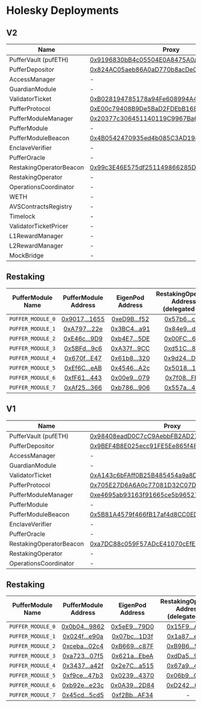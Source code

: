 # Holesky Deployments

## V2

| Name                          | Proxy | Implementation | Commit hash |
| ----------------------------- | ----- | -------------- |-------------|
| PufferVault (pufETH)          | [0x9196830bB4c05504E0A8475A0aD566AceEB6BeC9](https://holesky.etherscan.io/address/0x9196830bB4c05504E0A8475A0aD566AceEB6BeC9) | [0xa1b887d28465bf24c82ef827f3e0592901513eb8](https://holesky.etherscan.io/address/0xa1b887d28465bf24c82ef827f3e0592901513eb8) | |
| PufferDepositor               | [0x824AC05aeb86A0aD770b8acDe0906d2d4a6c4A8c](https://holesky.etherscan.io/address/0x824AC05aeb86A0aD770b8acDe0906d2d4a6c4A8c) | [0x4cd90cb0cc17483162a3f25c60af198342e51414](https://holesky.etherscan.io/address/0x4cd90cb0cc17483162a3f25c60af198342e51414) | |
| AccessManager                 | - | [0x180a345906e42293dcAd5CCD9b0e1DB26aE0274e](https://holesky.etherscan.io/address/0x180a345906e42293dcAd5CCD9b0e1DB26aE0274e) | |
| GuardianModule                | - | [0x0910310130d1c062def8b807528bdac80203bc66](https://holesky.etherscan.io/address/0x0910310130d1c062def8b807528bdac80203bc66) | |
| ValidatorTicket               | [0xB028194785178a94Fe608994A4d5AD84c285A640](https://holesky.etherscan.io/address/0xB028194785178a94Fe608994A4d5AD84c285A640) | [0x55a5e647076bd7842c390e78b8925ec42ffe609c](https://holesky.etherscan.io/address/0x55a5e647076bd7842c390e78b8925ec42ffe609c) | |
| PufferProtocol                | [0xE00c79408B9De5BaD2FDEbB1688997a68eC988CD](https://holesky.etherscan.io/address/0xE00c79408B9De5BaD2FDEbB1688997a68eC988CD) | [0xc798C3462fc090d4444a3a7e1F08F4c0b8b7a59F](https://holesky.etherscan.io/address/0xc798C3462fc090d4444a3a7e1F08F4c0b8b7a59F) | |
| PufferModuleManager           | [0x20377c306451140119C9967Ba6D0158a05b4eD07](https://holesky.etherscan.io/address/0x20377c306451140119C9967Ba6D0158a05b4eD07) | [0xb1aa2b0096e116e8f09006b2578342ca6958303c](https://holesky.etherscan.io/address/0xb1aa2b0096e116e8f09006b2578342ca6958303c) | bf609cebd5cf8accc0e84e44f5ca3ffa961a16ab |
| PufferModule                  | - | [0xc5850caD2AC2d9B2D3e503A0B8CA011752D6525F](https://holesky.etherscan.io/address/0xc5850caD2AC2d9B2D3e503A0B8CA011752D6525F) | bf609cebd5cf8accc0e84e44f5ca3ffa961a16ab |
| PufferModuleBeacon            | [0x4B0542470935ed4b085C3AD1983E85f5623ABf89](https://holesky.etherscan.io/address/0x4B0542470935ed4b085C3AD1983E85f5623ABf89) | - | |
| EnclaveVerifier               | - | [0xf97dc4d0e86ddfbf44da63d25d62b9a55e5eb330](https://holesky.etherscan.io/address/0xf97dc4d0e86ddfbf44da63d25d62b9a55e5eb330) | |
| PufferOracle                  | - | [0x8e043ed3f06720615685d4978770cd5c8fe90fe3](https://holesky.etherscan.io/address/0x8e043ed3f06720615685d4978770cd5c8fe90fe3) | |
| RestakingOperatorBeacon       | [0x99c3E46E575df251149866285DdA7DAEba875B71](https://holesky.etherscan.io/address/0x99c3E46E575df251149866285DdA7DAEba875B71) | - | |
| RestakingOperator             | - | [0xae5d833e224a189d95aa623a381ba42ef7373434](https://holesky.etherscan.io/address/0xae5d833e224a189d95aa623a381ba42ef7373434) | 29f8bb6f85f89a5b000c563313e55b0c10becb48 |
| OperationsCoordinator             | - | [0xe66de68c1c8966f3c6aeb30ef88ba97a8181d081](https://holesky.etherscan.io/address/0xe66de68c1c8966f3c6aeb30ef88ba97a8181d081) | |
| WETH             | - | [0x35B1167b4D37931540F4e5189004d1756d1381B0](https://holesky.etherscan.io/address/0x35B1167b4D37931540F4e5189004d1756d1381B0) | |
| AVSContractsRegistry             | - | [0x09be86b01c1e32dca2ebdedb01cd5a3f798b80c5](https://holesky.etherscan.io/address/0x09be86b01c1e32dca2ebdedb01cd5a3f798b80c5) | |
| Timelock             | - | [0x829af0b3d099a12f0ae1b806f466ef771e2c07f8](https://holesky.etherscan.io/address/0x829af0b3d099a12f0ae1b806f466ef771e2c07f8) | |
| ValidatorTicketPricer         | - | [0x12A21C839f63ea106f9614014B269Cc662C46c06](https://holesky.etherscan.io/address/0x12A21C839f63ea106f9614014B269Cc662C46c06) | |
| L1RewardManager         | - | [0x10f970bcb84B82B82a65eBCbF45F26dD26D69F12](https://holesky.etherscan.io/address/0x10f970bcb84B82B82a65eBCbF45F26dD26D69F12) | 5525284bc0aee5c2e35252d5da8e152eff10fbbd |
| L2RewardManager         | - | [0x58C046794f69A8830b0BE737022a45b4acd01dE5](https://holesky.etherscan.io/address/0x58C046794f69A8830b0BE737022a45b4acd01dE5) | 5525284bc0aee5c2e35252d5da8e152eff10fbbd |
| MockBridge         | - | [0x20598a049Be1ECFF7689cd300a2B2ce36B87B9A9](https://holesky.etherscan.io/address/0x20598a049Be1ECFF7689cd300a2B2ce36B87B9A9) | 5525284bc0aee5c2e35252d5da8e152eff10fbbd |


## Restaking
| PufferModule Name | PufferModule Address | EigenPod Address | RestakingOperator Address <br/>(delegated to) |
| :-------------------------------: | :------: | :----------------: | :--------------------------------: |
| `PUFFER_MODULE_0` | [0x9017...1655](https://holesky.etherscan.io/address/0x9017a172578458E1204691D6E1dB92ca61381655) | [0xeD9B...f52](https://holesky.etherscan.io/address/0xeD9B08B8958B89E7A9008CAc0937E46F73Bf8f52) | [0x57b6...c99](https://holesky.etherscan.io/address/0x57b6FdEF3A23B81547df68F44e5524b987755c99) |
| `PUFFER_MODULE_1` | [0xA797...22e](https://holesky.etherscan.io/address/0xA797683Bbe24c2BDe0099db88109860e58C3222e) | [0x3BC4...a91](https://holesky.etherscan.io/address/0x3BC485C671B2ceb000F3FbBb4d265087C9019a91) | [0x84e9...dc8](https://holesky.etherscan.io/address/0x84e9e543eF0e44Fd53e41B36afDC8267ec887dc8) |
| `PUFFER_MODULE_2` | [0xE46c...9D9](https://holesky.etherscan.io/address/0xE46c792230e2F548d0e48e1A78B59265A53949D9) | [0xb4E7...5DE](https://holesky.etherscan.io/address/0xb4E7f9e37E7F393A61A696c8536B8BD5f12835DE) | [0x00FC...6F2](https://holesky.etherscan.io/address/0x00FC6cAA942BF29d43739Cd949E2eddcf6E8d6F2) |
| `PUFFER_MODULE_3` | [0x5BFd...9c6](https://holesky.etherscan.io/address/0x5BFd22af18F65f1747643be371bFfb32Ce9089c6) | [0xA37f...9CC](https://holesky.etherscan.io/address/0xA37fF697eD5940C06789a3E8399a737FdD3E79CC) | [0xd51C...859](https://holesky.etherscan.io/address/0xd51C6A2702d14e48389bC843279502E8E69F5859) |
| `PUFFER_MODULE_4` | [0x670f...E47](https://holesky.etherscan.io/address/0x670f81009B096EB761116ddc27586AD56a4a9E47) | [0x61b8...320](https://holesky.etherscan.io/address/0x61b8797A03f3fF835aA4Ed8d7b6539255A867320) | [0x9d24...D0A](https://holesky.etherscan.io/address/0x9d24feA37ABC3481dd6C1a3DaBA55Bb8f1CB3D0A) |
| `PUFFER_MODULE_5` | [0xEf6C...eAB](https://holesky.etherscan.io/address/0xEf6C37C1129cA9c5970805b170889D9A13594eAB) | [0x4546...A2c](https://holesky.etherscan.io/address/0x4546D2b43cFf3fA79A0305744F00D2fb4b3F0A2c) | [0x5018...12a](https://holesky.etherscan.io/address/0x501808A186CC1edc95C9F5722db76B4470e0B12a) |
| `PUFFER_MODULE_6` | [0xfF61...443](https://holesky.etherscan.io/address/0xfF617f7c9DFEdeeA17ee92C53451f3073A7ba443) | [0x00e9...079](https://holesky.etherscan.io/address/0x00e9aD877ECF90B25826fdE33ae0283B80dbE079) | [0x7f08...FB1](https://holesky.etherscan.io/address/0x7f08C09553DB44c826a323197612E6f8693F7FB1) |
| `PUFFER_MODULE_7` | [0xAf25...366](https://holesky.etherscan.io/address/0xAf25B9bF1C6fecf22bDB86B16db2296bfEc0E366) | [0xb786...906](https://holesky.etherscan.io/address/0xb78646781adb75C1053aF2acf1DE18d61c019906) | [0x557a...4B9](https://holesky.etherscan.io/address/0x557a6e478d2Ea61F0A27BAaA7E96CF3920DAb4B9) |

## V1

| Name                          | Proxy | Implementation |
| ----------------------------- | ----- | -------------- |
| PufferVault (pufETH)          | [0x98408eadD0C7cC9AebbFB2AD2787c7473Db7A1fa](https://holesky.etherscan.io/address/0x98408eadD0C7cC9AebbFB2AD2787c7473Db7A1fa) | [0x3Ed1653677626C38afcf88C6Eec954EE805B72F5](https://holesky.etherscan.io/address/0x3Ed1653677626C38afcf88C6Eec954EE805B72F5) |
| PufferDepositor               | [0x9BEF4B8E025ecc91FE5Ee865f4880b106F106e5a](https://holesky.etherscan.io/address/0x9BEF4B8E025ecc91FE5Ee865f4880b106F106e5a) | [0x335b6c8f5aa0073849a174c73eba985b851d18e6](https://holesky.etherscan.io/address/0x335b6c8f5aa0073849a174c73eba985b851d18e6) |
| AccessManager                 | - | [0xA6c916f85DAfeb6f726E03a1Ce8d08cf835138fF](https://holesky.etherscan.io/address/0xA6c916f85DAfeb6f726E03a1Ce8d08cf835138fF) |
| GuardianModule                | - | [0xD349FdCD0e4451381bfE7cba3ac28773E176b326](https://holesky.etherscan.io/address/0xD349FdCD0e4451381bfE7cba3ac28773E176b326) |
| ValidatorTicket               | [0xA143c6bFAff0B25B485454a9a8DB94dC469F8c3b](https://holesky.etherscan.io/address/0xA143c6bFAff0B25B485454a9a8DB94dC469F8c3b) | [0x5C67fb4410797960C45e573e266A7B79d5Bb4325](https://holesky.etherscan.io/address/0x5C67fb4410797960C45e573e266A7B79d5Bb4325) |
| PufferProtocol                | [0x705E27D6A6A0c77081D32C07DbDE5A1E139D3F14](https://holesky.etherscan.io/address/0x705E27D6A6A0c77081D32C07DbDE5A1E139D3F14) | [0xEFd2C463CD787e1e9119873dc0cbFd0AE28D8642](https://holesky.etherscan.io/address/0xEFd2C463CD787e1e9119873dc0cbFd0AE28D8642) |
| PufferModuleManager           | [0xe4695ab93163f91665ce5b96527408336f070a71](https://holesky.etherscan.io/address/0xe4695ab93163f91665ce5b96527408336f070a71) | [0x11459c5d3e8502ce5afb745619cdb6900f1b234e](https://holesky.etherscan.io/address/0x11459c5d3e8502ce5afb745619cdb6900f1b234e) |
| PufferModule                  | - | [0x0F5B5b94B9f91601EAB9bC2e74D70Aea8C203e6a](https://holesky.etherscan.io/address/0x0F5B5b94B9f91601EAB9bC2e74D70Aea8C203e6a) |
| PufferModuleBeacon            | [0x5B81A4579f466fB17af4d8CC0ED51256b94c61D4](https://holesky.etherscan.io/address/0x5B81A4579f466fB17af4d8CC0ED51256b94c61D4) | - |
| EnclaveVerifier               | - | [0x79200dE6299F27b7354Ca95A09a9C3978DBEDf24](https://holesky.etherscan.io/address/0x79200dE6299F27b7354Ca95A09a9C3978DBEDf24) |
| PufferOracle                  | - | [0xEf93AA29F627465A7f58A1F25980c90116f27b74](https://holesky.etherscan.io/address/0xEf93AA29F627465A7f58A1F25980c90116f27b74) |
| RestakingOperatorBeacon       | [0xa7DC88c059F57ADcE41070cEfEFd31F74649a261](https://holesky.etherscan.io/address/0xa7DC88c059F57ADcE41070cEfEFd31F74649a261) | - |
| RestakingOperator             | - | [0x89fE1Ab8A0f74494Bf3Fc0f238d40799BA360fA5](https://holesky.etherscan.io/address/0x89fE1Ab8A0f74494Bf3Fc0f238d40799BA360fA5) |
| OperationsCoordinator             | - | [0x421D3C1f05CBb145B9E10d2FdEBa79Bc4648919b](https://holesky.etherscan.io/address/0x421D3C1f05CBb145B9E10d2FdEBa79Bc4648919b) |

## Restaking
| PufferModule Name | PufferModule Address | EigenPod Address | RestakingOperator Address <br/>(delegated to) |
| :-------------------------------: | :------: | :----------------: | :--------------------------------: |
| `PUFFER_MODULE_0` | [0x0b04...9862](https://holesky.etherscan.io/address/0x0b0456ec773b7d89c9decc38b682f98556cf9862) | [0x5eE9...79D0](https://holesky.etherscan.io/address/0x5eE9246F01e95C08eE767029C1d18765Bb1779D0) | [0x15F9...A62e](https://holesky.etherscan.io/address/0x15F9ceA3328407B2e677Df4d9aa0e4D400b4A62e) |
| `PUFFER_MODULE_1` | [0x024f...e90a](https://holesky.etherscan.io/address/0x024fcca820cf681bcb916be1e896c9edbf33e90a) | [0x07bc...1D3f](https://holesky.etherscan.io/address/0x07bc43Ca4b12170b66cFBCC6aeDa44E7CB9e1D3f) | [0x1a87...e4EA](https://holesky.etherscan.io/address/0x1a87Ae2095e48643409e83C8C74F0D7a8E47e4EA) |
| `PUFFER_MODULE_2` | [0xceba...02c4](https://holesky.etherscan.io/address/0xcebada2b173d1d41a40925aa98b3d795c29302c4) | [0xB669...c87F](https://holesky.etherscan.io/address/0xB669311dF0B970495CfDc763FebEBFe4a1c4c87F) | [0xB9B6...56E6](https://holesky.etherscan.io/address/0xB9B6C370f1cF5b5f22EE28791914e3A55BCa56E6) |
| `PUFFER_MODULE_3` | [0xa723...07f5](https://holesky.etherscan.io/address/0xa723afa88ed70ff0355961cdb652e6962b6507f5) | [0x621a...EbeA](https://holesky.etherscan.io/address/0x621acA8Ed1b774bd859A7C588cc77621f467EbeA) | [0xdDa5...9EeD](https://holesky.etherscan.io/address/0xdDa5c50d64051A347EeA8C7811E7E37B8d3E9EeD) |
| `PUFFER_MODULE_4` | [0x3437...a42f](https://holesky.etherscan.io/address/0x3437afbcfb2dc2a47b7035da385ddf0ba729a42f) | [0x2e7C...a515](https://holesky.etherscan.io/address/0x2e7C73b659aEb5F0970ee26253558216CB4Ca515) | [0x67a9...4261](https://holesky.etherscan.io/address/0x67a9fc87a18745094b606104D589bBe5795a4261) |
| `PUFFER_MODULE_5` | [0xf9ce...47b3](https://holesky.etherscan.io/address/0xf9cee5c0bf1a6b39971a6dd207e93930a18047b3) | [0x0239...4370](https://holesky.etherscan.io/address/0x0239a74Aea1E2842C09cDcb728f2D3957EF44370) | [0x06b9...C301](https://holesky.etherscan.io/address/0x06b987124FB22419ABA54dF75A96F7Efd863C301) |
| `PUFFER_MODULE_6` | [0xb92e...e23c](https://holesky.etherscan.io/address/0xb92e01bd319fd9330e178ed8a3cfc2c25866e23c) | [0x0A39...2D84](https://holesky.etherscan.io/address/0x0A3961CF79c75A2AAddBF0bcB2Fb6603C02b2D84) | [0xD242...04E6](https://holesky.etherscan.io/address/0xD2420290c96D55ee0dae47Ab3BAA590ead5B04E6) |
| `PUFFER_MODULE_7` | [0x45cd...5cd5](https://holesky.etherscan.io/address/0x45cd68ce643a914aea2a4e0aa04ce38f549f5cd5) | [0xf2Bb...AF34](https://holesky.etherscan.io/address/0xf2Bba09393C4f6Bf795C4232A9dfC45CFfd5AF34) | - |
